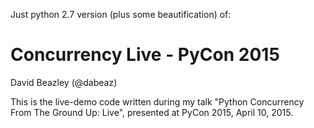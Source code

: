 Just python 2.7 version (plus some beautification) of:

Concurrency Live - PyCon 2015
=============================

David Beazley (@dabeaz)

This is the live-demo code written during my talk "Python Concurrency
From The Ground Up: Live", presented at PyCon 2015, April 10, 2015.

